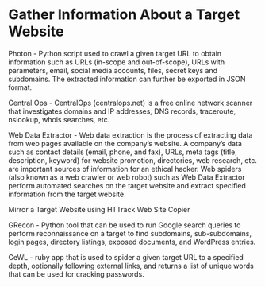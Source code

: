 # Gather Information About a Target Website

Photon - Python script used to crawl a given target URL to obtain information such as URLs (in-scope and out-of-scope), URLs with parameters, email, social media accounts, files, secret keys and subdomains. The extracted information can further be exported in JSON format.

Central Ops - CentralOps (centralops.net) is a free online network scanner that investigates domains and IP addresses, DNS records, traceroute, nslookup, whois searches, etc.

Web Data Extractor - Web data extraction is the process of extracting data from web pages available on the company’s website. A company’s data such as contact details (email, phone, and fax), URLs, meta tags (title, description, keyword) for website promotion, directories, web research, etc. are important sources of information for an ethical hacker. Web spiders (also known as a web crawler or web robot) such as Web Data Extractor perform automated searches on the target website and extract specified information from the target website.

Mirror a Target Website using HTTrack Web Site Copier

GRecon - Python tool that can be used to run Google search queries to perform reconnaissance on a target to find subdomains, sub-subdomains, login pages, directory listings, exposed documents, and WordPress entries.

CeWL - ruby app that is used to spider a given target URL to a specified depth, optionally following external links, and returns a list of unique words that can be used for cracking passwords.

